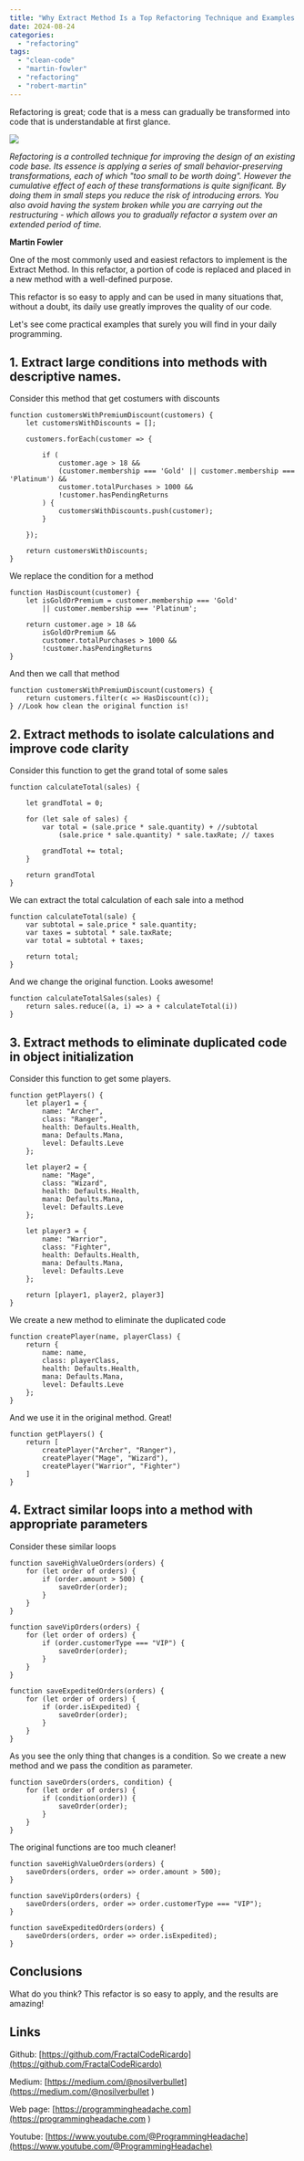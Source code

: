 ```yaml
---
title: "Why Extract Method Is a Top Refactoring Technique and Examples to Make It a Daily Habit"
date: 2024-08-24
categories: 
  - "refactoring"
tags: 
  - "clean-code"
  - "martin-fowler"
  - "refactoring"
  - "robert-martin"
---
```


Refactoring is great; code that is a mess can gradually be transformed into code that is understandable at first glance.

![](images/image-6-1024x1024.png)

_Refactoring is a controlled technique for improving the design of an existing code base. Its essence is applying a series of small behavior-preserving transformations, each of which "too small to be worth doing". However the cumulative effect of each of these transformations is quite significant. By doing them in small steps you reduce the risk of introducing errors. You also avoid having the system broken while you are carrying out the restructuring - which allows you to gradually refactor a system over an extended period of time._

**Martin Fowler**

One of the most commonly used and easiest refactors to implement is the Extract Method. In this refactor, a portion of code is replaced and placed in a new method with a well-defined purpose.

This refactor is so easy to apply and can be used in many situations that, without a doubt, its daily use greatly improves the quality of our code.

Let's see come practical examples that surely you will find in your daily programming.

## 1\. Extract large conditions into methods with descriptive names.

Consider this method that get costumers with discounts

```
function customersWithPremiumDiscount(customers) {
    let customersWithDiscounts = [];

    customers.forEach(customer => {

        if (
            customer.age > 18 &&
            (customer.membership === 'Gold' || customer.membership === 'Platinum') &&
            customer.totalPurchases > 1000 &&
            !customer.hasPendingReturns
        ) {
            customersWithDiscounts.push(customer);
        }

    });

    return customersWithDiscounts;
}
```

We replace the condition for a method

```
function HasDiscount(customer) {
    let isGoldOrPremium = customer.membership === 'Gold' 
        || customer.membership === 'Platinum';

    return customer.age > 18 &&
        isGoldOrPremium &&
        customer.totalPurchases > 1000 &&
        !customer.hasPendingReturns
}
```

And then we call that method

```
function customersWithPremiumDiscount(customers) {
    return customers.filter(c => HasDiscount(c));
} //Look how clean the original function is!
```

## 2\. Extract methods to isolate calculations and improve code clarity

Consider this function to get the grand total of some sales

```
function calculateTotal(sales) {

    let grandTotal = 0;

    for (let sale of sales) {
        var total = (sale.price * sale.quantity) + //subtotal
            (sale.price * sale.quantity) * sale.taxRate; // taxes

        grandTotal += total;
    }

    return grandTotal
}
```

We can extract the total calculation of each sale into a method

```
function calculateTotal(sale) {
    var subtotal = sale.price * sale.quantity;
    var taxes = subtotal * sale.taxRate;
    var total = subtotal + taxes;

    return total;
}
```

And we change the original function. Looks awesome!

```
function calculateTotalSales(sales) {
    return sales.reduce((a, i) => a + calculateTotal(i))
}
```

## 3\. Extract methods to eliminate duplicated code in object initialization

Consider this function to get some players.

```
function getPlayers() {
    let player1 = {
        name: "Archer",
        class: "Ranger",
        health: Defaults.Health,
        mana: Defaults.Mana,
        level: Defaults.Leve
    };
    
    let player2 = {
        name: "Mage",
        class: "Wizard",
        health: Defaults.Health,
        mana: Defaults.Mana,
        level: Defaults.Leve
    };
    
    let player3 = {
        name: "Warrior",
        class: "Fighter",
        health: Defaults.Health,
        mana: Defaults.Mana,
        level: Defaults.Leve
    };

    return [player1, player2, player3]
}
```

We create a new method to eliminate the duplicated code

```
function createPlayer(name, playerClass) {
    return {
        name: name,
        class: playerClass,
        health: Defaults.Health,
        mana: Defaults.Mana,
        level: Defaults.Leve
    };
}
```

And we use it in the original method. Great!

```
function getPlayers() {
    return [
        createPlayer("Archer", "Ranger"),
        createPlayer("Mage", "Wizard"),
        createPlayer("Warrior", "Fighter")
    ]
}
```

## 4\. Extract similar loops into a method with appropriate parameters

Consider these similar loops

```
function saveHighValueOrders(orders) {
    for (let order of orders) {
        if (order.amount > 500) {
            saveOrder(order);
        }
    }
}

function saveVipOrders(orders) {
    for (let order of orders) {
        if (order.customerType === "VIP") {
            saveOrder(order);
        }
    }
}

function saveExpeditedOrders(orders) {
    for (let order of orders) {
        if (order.isExpedited) {
            saveOrder(order);
        }
    }
}
```

As you see the only thing that changes is a condition. So we create a new method and we pass the condition as parameter.

```
function saveOrders(orders, condition) {
    for (let order of orders) {
        if (condition(order)) {
            saveOrder(order);
        }
    }
}
```

The original functions are too much cleaner!

```
function saveHighValueOrders(orders) {
    saveOrders(orders, order => order.amount > 500);
}

function saveVipOrders(orders) {
    saveOrders(orders, order => order.customerType === "VIP");
}

function saveExpeditedOrders(orders) {
    saveOrders(orders, order => order.isExpedited);
}
```

## Conclusions

What do you think? This refactor is so easy to apply, and the results are amazing!

## Links

  
Github: [https://github.com/FractalCodeRicardo](https://github.com/FractalCodeRicardo)

Medium: [https://medium.com/@nosilverbullet](https://medium.com/@nosilverbullet )

Web page: [https://programmingheadache.com](https://programmingheadache.com )

Youtube: [https://www.youtube.com/@ProgrammingHeadache](https://www.youtube.com/@ProgrammingHeadache)
